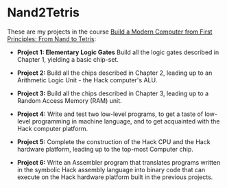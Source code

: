 # Nand2Tetris

These are my projects in the course [Build a Modern Computer from First Principles: From Nand to Tetris](https://www.coursera.org/learn/build-a-computer):

* **Project 1: Elementary Logic Gates**
Build all the logic gates described in Chapter 1, yielding a basic chip-set.

* **Project 2:**
Build all the chips described in Chapter 2, leading up to an Arithmetic Logic Unit - the Hack computer's ALU.

* **Project 3:**
Build all the chips described in Chapter 3, leading up to a Random Access Memory (RAM) unit.

* **Project 4:**
Write and test two low-level programs, to get a taste of low-level programming in machine language, and to get acquainted with the Hack computer platform.

* **Project 5:**
Complete the construction of the Hack CPU and the Hack hardware platform, leading up to the top-most Computer chip.

* **Project 6:**
Write an Assembler program that translates programs written in the symbolic Hack assembly language into binary code that can execute on the Hack hardware platform built in the previous projects.

